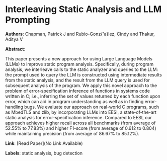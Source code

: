 # Interleaving Static Analysis and LLM Prompting

**Authors**: Chapman, Patrick J and Rubio-Gonz{\'a}lez, Cindy and Thakur, Aditya V

**Abstract**:

This paper presents a new approach for using Large Language Models (LLMs) to improve static program analysis. Specifically, during program analysis, we interleave calls to the static analyzer and queries to the LLM: the prompt used to query the LLM is constructed using intermediate results from the static analysis, and the result from the LLM query is used for subsequent analysis of the program. We apply this novel approach to the problem of error-specification inference of functions in systems code written in C; i.e., inferring the set of values returned by each function upon error, which can aid in program understanding as well as in finding error-handling bugs. We evaluate our approach on real-world C programs, such as MbedTLS and zlib, by incorporating LLMs into EESI, a state-of-the-art static analysis for error-specification inference. Compared to EESI, our approach achieves higher recall across all benchmarks (from average of 52.55% to 77.83%) and higher F1-score (from average of 0.612 to 0.804) while maintaining precision (from average of 86.67% to 85.12%).

**Link**: [Read Paper](No Link Available)

**Labels**: static analysis, bug detection
